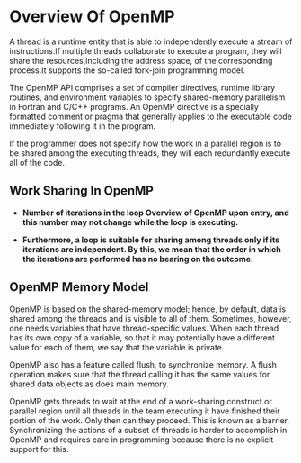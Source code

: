 # Overview Of OpenMP
A thread is a runtime entity that is able to independently execute a stream of instructions.If multiple threads collaborate to execute a program, they will share the resources,including the address space, of the corresponding process.It supports the so-called fork-join programming model.

The OpenMP API comprises a set of compiler directives, runtime library routines, and environment variables to specify shared-memory parallelism in Fortran and C/C++ programs. An OpenMP directive is a specially formatted comment or pragma that generally applies to the executable code immediately following it in the program.

If the programmer does not specify how the work in a parallel region is to be shared among the executing threads, they will each redundantly execute all of the code.

## Work Sharing In OpenMP
- **Number of iterations in the loop Overview of OpenMP upon entry, and this number may not change while the loop is executing.**

- **Furthermore, a loop is suitable for sharing among threads only if its iterations are independent. By this, we mean that the order in which the iterations are performed has no bearing on the outcome.**

## OpenMP Memory Model

OpenMP is based on the shared-memory model; hence, by default, data is shared among the threads and is visible to all of them. Sometimes, however, one needs variables that have thread-specific values. When each thread has its own copy of a variable, so that it may potentially have a different value for each of them, we say that the variable is private.


OpenMP also has a feature called flush, to synchronize memory. A flush operation makes sure that the thread calling it has the same values for shared data objects as does main memory.

OpenMP gets threads to wait at the end of a work-sharing construct or parallel region until all threads in the team executing it have finished their portion of the work. Only then can they proceed. This is known as a barrier. Synchronizing the actions of a subset of threads is harder to accomplish in OpenMP and requires care in programming because there is no explicit support for this.
